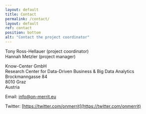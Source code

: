 ```yaml
---
layout: default
title: Contact
permalink: /contact/
layout: default
ref: contact
position: bottom
alt: "Contact the project coordinator"
---
```

<!-- Start editing content here -->
Tony Ross-Hellauer (project coordinator)<br> 
Hannah Metzler (project manager)

Know-Center GmbH  <br>
Research Center for Data-Driven Business & Big Data Analytics <br> 
Brockmanngasse 84 <br>
8010 Graz <br>
Austria<br>

Email: <info@on-merrit.eu>

Twitter: [https://twitter.com/onmerrit](https://twitter.com/onmerrit)
